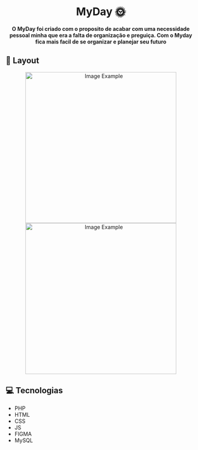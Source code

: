 <h1 align="center" style="font-weight: bold;">MyDay 🌞</h1>

<p align="center">
    <b>O MyDay foi criado com o proposito de acabar com uma necessidade pessoal minha que era a falta de organização e preguiça. Com o Myday fica mais facil de se organizar e planejar seu futuro</b>
</p>

<p align="center">
<!--      <a href="PROJECT__URL">📱 Visit this Project</a> -->
</p>

<h2 id="layout">🎨 Layout</h2>
<p align="center">
    <img src="https://github.com/user-attachments/assets/1d4cb474-4256-4f5d-bd62-0ecc7dc23c5b" alt="Image Example" width="400px">
    <img src="https://github.com/user-attachments/assets/0cb156d2-ed4e-4c58-a102-1832acc884dd" alt="Image Example" width="400px">
</p>

<h2 id="technologies">💻 Tecnologias</h2>

- PHP
- HTML
- CSS
- JS
- FIGMA
- MySQL
